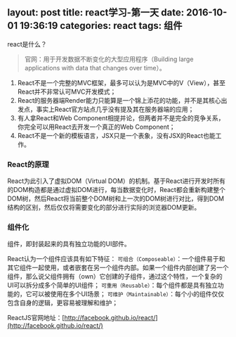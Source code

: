 layout: post
title: react学习-第一天
date: 2016-10-01 19:36:19
categories: react
tags: 组件
---

react是什么？
> 官网：用于开发数据不断变化的大型应用程序（Building large applications with data that changes over time）。

<!-- more -->

1. React不是一个完整的MVC框架，最多可以认为是MVC中的V（View），甚至React并不非常认可MVC开发模式；
2. React的服务器端Render能力只能算是一个锦上添花的功能，并不是其核心出发点，事实上React官方站点几乎没有提及其在服务器端的应用；
3. 有人拿React和Web Component相提并论，但两者并不是完全的竞争关系，你完全可以用React去开发一个真正的Web Component；
4. React不是一个新的模板语言，JSX只是一个表象，没有JSX的React也能工作。

### React的原理
React为此引入了虚拟DOM（Virtual DOM）的机制。基于React进行开发时所有的DOM构造都是通过虚拟DOM进行，每当数据变化时，React都会重新构建整个DOM树，然后React将当前整个DOM树和上一次的DOM树进行对比，得到DOM结构的区别，然后仅仅将需要变化的部分进行实际的浏览器DOM更新。

### 组件化
组件，即封装起来的具有独立功能的UI部件。

React认为一个组件应该具有如下特征：
`可组合（Composeable）`：一个组件易于和其它组件一起使用，或者嵌套在另一个组件内部。如果一个组件内部创建了另一个组件，那么说父组件拥有（own）它创建的子组件，通过这个特性，一个复杂的UI可以拆分成多个简单的UI组件；
`可重用（Reusable）`：每个组件都是具有独立功能的，它可以被使用在多个UI场景；
`可维护（Maintainable）`：每个小的组件仅仅包含自身的逻辑，更容易被理解和维护；

ReactJS官网地址：[http://facebook.github.io/react/](http://facebook.github.io/react/)